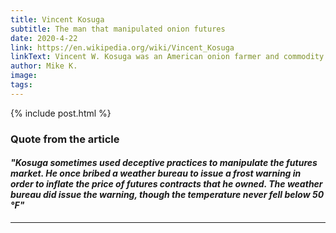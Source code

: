 ```yaml
---
title: Vincent Kosuga
subtitle: The man that manipulated onion futures
date: 2020-4-22
link: https://en.wikipedia.org/wiki/Vincent_Kosuga
linkText: Vincent W. Kosuga was an American onion farmer and commodity trader best known for manipulating the onion futures market. Public outcry over his practices led to the passing of the Onion Futures Act, which banned the trading of futures contracts on onions.
author: Mike K.
image: 
tags:
---
```


{% include post.html %}

### Quote from the article

#### _"Kosuga sometimes used deceptive practices to manipulate the futures market. He once bribed a weather bureau to issue a frost warning in order to inflate the price of futures contracts that he owned. The weather bureau did issue the warning, though the temperature never fell below 50 °F"_

---
